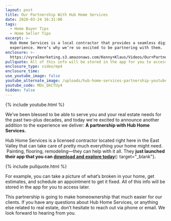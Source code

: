 ```yaml
---
layout: post
title: Our Partnership With Hub Home Services
date: 2020-03-24 16:31:00
tags:
  - Home Buyer Tips
  - Home Seller Tips
excerpt: >-
  Hub Home Services is a local contractor that provides a seamless digital
  experience. Here’s why we’re so excited to be partnering with them.
enclosure: >-
  https://vyralmarketing.s3.amazonaws.com/Kenny+Klaus/Videos/Our+Partnership+With+Hub+Home+Services.mp4
pullquote: All of this info will be stored in the app for you to access later.
enclosure_type: video/mp4
enclosure_time:
use_youtube_image: false
youtube_alternate_image: /uploads/hub-home-services-partnership-youtube.jpg
youtube_code: MDx_QkCTUy4
hidden: false
---
```


{% include youtube.html %}

We’ve been blessed to be able to serve you and your real estate needs for the past two-plus decades, and today we're excited to announce another addition to the experience we deliver: **A partnership with Hub Home Services.**

Hub Home Services is a licensed contractor located right here in the East Valley that can take care of pretty much everything your home might need. &nbsp;Painting, flooring, remodeling—they can help with it all. They&nbsp;**just launched their app that you can&nbsp;**[**download and explore today**](https://play.google.com/store/apps/details?id=com.servicespot.hhsaz&amp;hl=en_US){: target="_blank"}**.**

{% include pullquote.html %}

For example, you can take a picture of what’s broken in your home, get estimates, and schedule an appointment to get it fixed. All of this info will be stored in the app for you to access later.

This partnership is going to make homeownership that much easier for our clients. If you have any questions about Hub Home Services, or anything else related to real estate, don’t hesitate to reach out via phone or email. We look forward to hearing from you.